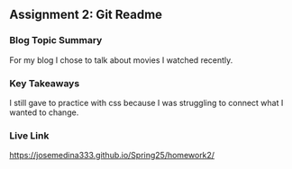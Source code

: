 ## Assignment 2: Git Readme

### Blog Topic Summary

For my blog I chose to talk about movies I watched recently.

### Key Takeaways

I still gave to practice with css because I was struggling to connect what I wanted to change.

### Live Link

https://josemedina333.github.io/Spring25/homework2/
